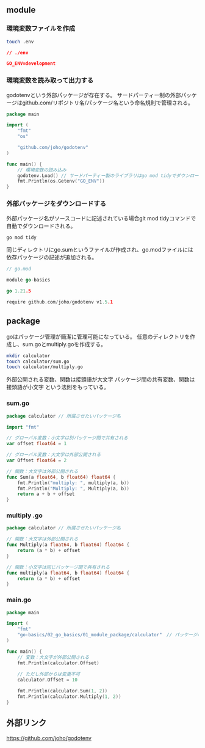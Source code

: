 ## module

### 環境変数ファイルを作成

```bash
touch .env
```

```json
// ./env 

GO_ENV=development
```

### 環境変数を読み取って出力する

godotenvという外部パッケージが存在する。
サードパーティー制の外部パッケージはgithub.com/リポジトリ名/パッケージ名という命名規則で管理される。

```go
package main

import (
	"fmt"
	"os"

	"github.com/joho/godotenv"
)

func main() {
	// 環境変数の読み込み
	godotenv.Load() // サードパーティー製のライブラリはgo mod tidyでダウンロードされる
	fmt.Println(os.Getenv("GO_ENV"))
}
```

### 外部パッケージをダウンロードする

外部パッケージ名がソースコードに記述されている場合git mod tidyコマンドで自動でダウンロードされる。

```bash
go mod tidy
```

同じディレクトリにgo.sumというファイルが作成され、go.modファイルには依存パッケージの記述が追加される。

```go
// go.mod

module go-basics

go 1.21.5

require github.com/joho/godotenv v1.5.1
```

## package 

goはパッケージ管理が簡潔に管理可能になっている。
任意のディレクトリを作成し、sum.goとmultiply.goを作成する。

```bash
mkdir calculator
touch calculator/sum.go 
touch calculator/multiply.go
```

外部公開される変数、関数は接頭語が大文字 
パッケージ間の共有変数、関数は接頭語が小文字
という法則をもっている。

### sum.go 

```go
package calculator // 所属させたいパッケージ名

import "fmt"

// グローバル変数：小文字は別パッケージ間で共有される
var offset float64 = 1

// グローバル変数：大文字は外部公開される
var Offset float64 = 2

// 関数：大文字は外部公開される
func Sum(a float64, b float64) float64 {
	fmt.Println("multiply: ", multiply(a, b))
	fmt.Println("Multiply: ", Multiply(a, b))
	return a + b + offset
}
```

### multiply .go 

```go
package calculator // 所属させたいパッケージ名

// 関数：大文字は外部公開される
func Multiply(a float64, b float64) float64 {
	return (a * b) + offset
}

// 関数：小文字は同じパッケージ間で共有される
func multiply(a float64, b float64) float64 {
	return (a * b) + offset
}
```

### main.go 

```go
package main

import (
	"fmt"
	"go-basics/02_go_basics/01_module_package/calculator"　// パッケージの呼び出し
)

func main() {
	// 変数：大文字が外部公開される
	fmt.Println(calculator.Offset)
	
	// ただし外部からは変更不可
	calculator.Offset = 10

	fmt.Println(calculator.Sum(1, 2))
	fmt.Println(calculator.Multiply(1, 2))
}
```

## 外部リンク

https://github.com/joho/godotenv
